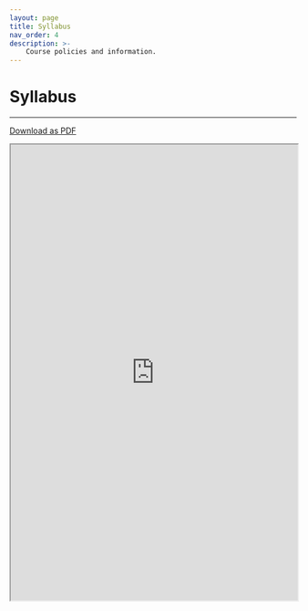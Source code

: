 ```yaml
---
layout: page
title: Syllabus
nav_order: 4
description: >-
    Course policies and information.
---
```


# Syllabus

<hr>

<a href="https://ph142-ucb.github.io/sp24/src/PH142_syllabus_sp24.docx">Download as PDF</a>

<iframe src="https://ph142-ucb.github.io/sp24/src/PH142_syllabus_sp24.docx" width="100%" height="800"></iframe>